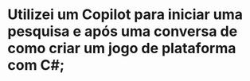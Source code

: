 # Utilizei um Copilot para iniciar uma pesquisa e após uma conversa de como criar um jogo de plataforma com C#;
